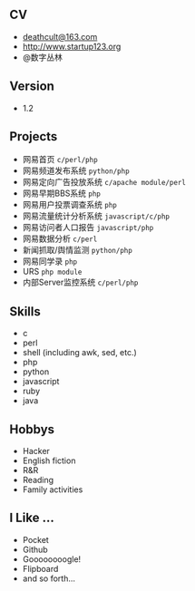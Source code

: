 ## CV 
- <deathcult@163.com>
- <http://www.startup123.org>
- @数字丛林

## Version
- 1.2

## Projects
- 网易首页 `c/perl/php`
- 网易频道发布系统 `python/php`
- 网易定向广告投放系统 `c/apache module/perl`
- 网易早期BBS系统 `php`
- 网易用户投票调查系统 `php`
- 网易流量统计分析系统 `javascript/c/php`
- 网易访问者人口报告 `javascript/php`
- 网易数据分析 `c/perl`
- 新闻抓取/舆情监测 `python/php`
- 网易同学录 `php`
- URS `php module`
- 内部Server监控系统 `c/perl/php`

## Skills
- c
- perl
- shell (including awk, sed, etc.)
- php
- python
- javascript
- ruby
- java

## Hobbys
- Hacker
- English fiction
- R&R
- Reading
- Family activities

## I Like ...
- Pocket
- Github
- Goooooooogle!
- Flipboard
- and so forth...



